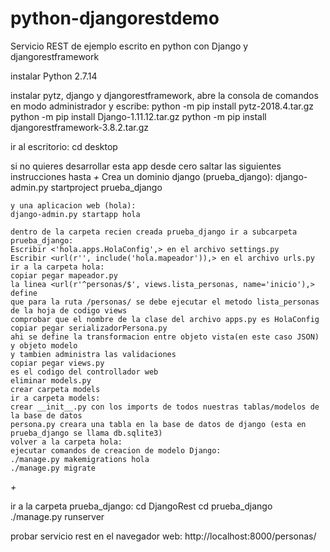 # python-djangorestdemo
Servicio REST de ejemplo escrito en python con Django y djangorestframework


instalar Python 2.7.14

instalar pytz, django y djangorestframework, abre la consola de comandos en modo administrador y escribe:
python -m pip install pytz-2018.4.tar.gz
python -m pip install Django-1.11.12.tar.gz
python -m pip install djangorestframework-3.8.2.tar.gz

ir al escritorio:
cd desktop

si no quieres desarrollar esta app desde cero
saltar las siguientes instrucciones hasta *+*
	Crea un dominio django (prueba_django):
	django-admin.py startproject prueba_django

	y una aplicacion web (hola):
	django-admin.py startapp hola
	
	dentro de la carpeta recien creada prueba_django ir a subcarpeta prueba_django:	
	Escribir <'hola.apps.HolaConfig',> en el archivo settings.py
	Escribir <url(r'', include('hola.mapeador')),> en el archivo urls.py
	ir a la carpeta hola:
	copiar pegar mapeador.py
	la linea <url(r'^personas/$', views.lista_personas, name='inicio'),> define
	que para la ruta /personas/ se debe ejecutar el metodo lista_personas de la hoja de codigo views
	comprobar que el nombre de la clase del archivo apps.py es HolaConfig
	copiar pegar serializadorPersona.py
	ahi se define la transformacion entre objeto vista(en este caso JSON) y objeto modelo
	y tambien administra las validaciones
	copiar pegar views.py
	es el codigo del controllador web
	eliminar models.py
	crear carpeta models
	ir a carpeta models:
	crear __init__.py con los imports de todos nuestras tablas/modelos de la base de datos
	persona.py creara una tabla en la base de datos de django (esta en prueba_django se llama db.sqlite3)
	volver a la carpeta hola:
	ejecutar comandos de creacion de modelo Django:
	./manage.py makemigrations hola
	./manage.py migrate
*+*

ir a la carpeta prueba_django:
cd DjangoRest
cd prueba_django
./manage.py runserver

probar servicio rest en el navegador web:
http://localhost:8000/personas/
